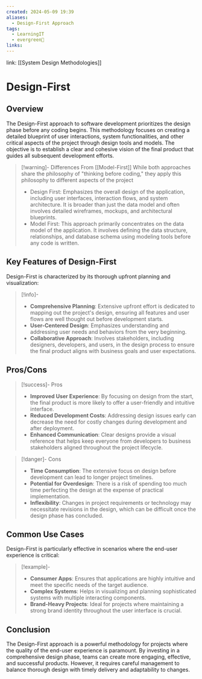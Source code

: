 ```yaml
---
created: 2024-05-09 19:39
aliases:
  - Design-First Approach
tags:
  - LearningIT
  - evergreen🌳
links:
---
```


link: [[System Design Methodologies]]

# Design-First

## Overview

The Design-First approach to software development prioritizes the design phase before any coding begins. This methodology focuses on creating a detailed blueprint of user interactions, system functionalities, and other critical aspects of the project through design tools and models. The objective is to establish a clear and cohesive vision of the final product that guides all subsequent development efforts.


> [!warning]- Differences From [[Model-First]]
> While both approaches share the philosophy of "thinking before coding," they apply this philosophy to different aspects of the project
> - Design First: 
> 	Emphasizes the overall design of the application, including user interfaces, interaction flows, and system architecture. It is broader than just the data model and often involves detailed wireframes, mockups, and architectural blueprints.
> - Model First:
> 	This approach primarily concentrates on the data model of the application. It involves defining the data structure, relationships, and database schema using modeling tools before any code is written.

## Key Features of Design-First

Design-First is characterized by its thorough upfront planning and visualization:

> [!info]-
> - **Comprehensive Planning**: Extensive upfront effort is dedicated to mapping out the project's design, ensuring all features and user flows are well thought out before development starts.
> - **User-Centered Design**: Emphasizes understanding and addressing user needs and behaviors from the very beginning.
> - **Collaborative Approach**: Involves stakeholders, including designers, developers, and users, in the design process to ensure the final product aligns with business goals and user expectations.

## Pros/Cons

> [!success]- Pros
> - **Improved User Experience**: By focusing on design from the start, the final product is more likely to offer a user-friendly and intuitive interface.
> - **Reduced Development Costs**: Addressing design issues early can decrease the need for costly changes during development and after deployment.
> - **Enhanced Communication**: Clear designs provide a visual reference that helps keep everyone from developers to business stakeholders aligned throughout the project lifecycle.


> [!danger]- Cons
> - **Time Consumption**: The extensive focus on design before development can lead to longer project timelines.
> - **Potential for Overdesign**: There is a risk of spending too much time perfecting the design at the expense of practical implementation.
> - **Inflexibility**: Changes in project requirements or technology may necessitate revisions in the design, which can be difficult once the design phase has concluded.

## Common Use Cases

Design-First is particularly effective in scenarios where the end-user experience is critical:

> [!example]-
> - **Consumer Apps**: Ensures that applications are highly intuitive and meet the specific needs of the target audience.
> - **Complex Systems**: Helps in visualizing and planning sophisticated systems with multiple interacting components.
> - **Brand-Heavy Projects**: Ideal for projects where maintaining a strong brand identity throughout the user interface is crucial.


## Conclusion

The Design-First approach is a powerful methodology for projects where the quality of the end-user experience is paramount. By investing in a comprehensive design phase, teams can create more engaging, effective, and successful products. However, it requires careful management to balance thorough design with timely delivery and adaptability to changes.
